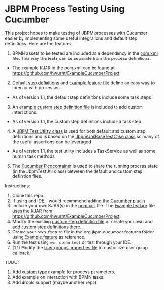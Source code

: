 # JBPM Process Testing Using Cucumber

This project hopes to make testing of JBPM processes with Cucumber easier by implementing some useful integrations and default step definitions.  Here are the features:

1. BPMN assets to be tested are included as a dependency in the [pom.xml](pom.xml) file.  This way the tests can be separate from the process definitions.
  - The example KJAR in the pom.xml can be found at https://github.com/hwurht/ExampleCucumberProject
2. Default [step definitions](src/test/java/org/jbpm/cucumber/DefaultStepDefinitions.java) and [example feature file](src/test/resources/features/Example.feature) define an easy way to interact with processes.
  - As of version 1.1, the default step definitions include some task steps
3. An [example custom step definition file](src/test/java/org/jbpm/cucumber/custom/CustomStepDefinitions.java) is included to add custom interactions.
  - As of version 1.1, the custom step definitions include a task step
4. A [JBPM Test Utility class](src/test/java/org/jbpm/cucumber/JbpmTestUtil.java) is used for both default and custom step definitions and is based on the [JbpmUnitBaseTestCase class](https://github.com/kiegroup/jbpm/blob/master/jbpm-test/src/main/java/org/jbpm/test/JbpmJUnitBaseTestCase.java) so many of the useful assertions can be leveraged
  - As of version 1.1, the test utility includes a TaskService as well as some human task methods
5. The [Cucumber Picocontainer](https://github.com/cucumber/cucumber-jvm/tree/master/picocontainer) is used to share the running process state (in the JbpmTestUtil class) between the default and custom step definition files.

Instructions:

1. Clone this repo.
2. If using and IDE, I would recommend adding the [Cucumber plugin](https://cucumber.io/docs/tools/java/)
3. Include your own KJAR(s) in the [pom.xml](pom.xml) file.  The [Example.feature](src/test/resources/features/Example.feature.norun) file uses the KJAR from https://github.com/hwurht/ExampleCucumberProject.
4. Modify the existing [custom step definition file](src/test/java/org/jbpm/cucumber/custom/CustomStepDefinitions.java) or create your own and add custom step definitions there.
5. Create your own .feature file in the org.jbpm.cucumber.features folder using [Example.feature](src/test/resources/features/Example.feature.norun) as reference.
6. Run the test using `mvn clean test` or test through your IDE.
7. (1.1) Modify the [user groups properties file](src/test/resources/usergroups.properties) to customize user group callback.

TODO:

1. Add [custom type](https://cucumber.io/docs/cucumber/cucumber-expressions/#parameter-types) example for process parameters.
2. Add example on interaction with BPMN tasks.
3. Add drools support (maybe another repo).
